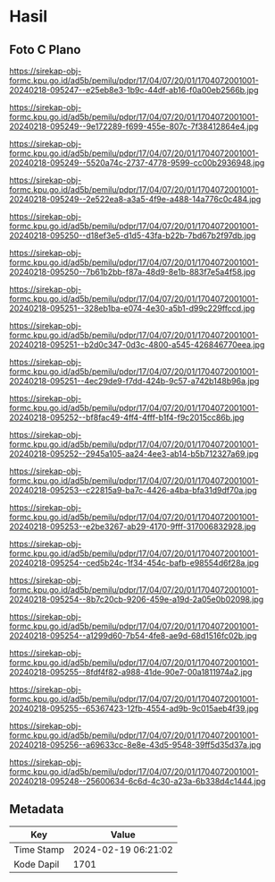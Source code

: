 # Hasil

## Foto C Plano

https://sirekap-obj-formc.kpu.go.id/ad5b/pemilu/pdpr/17/04/07/20/01/1704072001001-20240218-095247--e25eb8e3-1b9c-44df-ab16-f0a00eb2566b.jpg

https://sirekap-obj-formc.kpu.go.id/ad5b/pemilu/pdpr/17/04/07/20/01/1704072001001-20240218-095249--9e172289-f699-455e-807c-7f38412864e4.jpg

https://sirekap-obj-formc.kpu.go.id/ad5b/pemilu/pdpr/17/04/07/20/01/1704072001001-20240218-095249--5520a74c-2737-4778-9599-cc00b2936948.jpg

https://sirekap-obj-formc.kpu.go.id/ad5b/pemilu/pdpr/17/04/07/20/01/1704072001001-20240218-095249--2e522ea8-a3a5-4f9e-a488-14a776c0c484.jpg

https://sirekap-obj-formc.kpu.go.id/ad5b/pemilu/pdpr/17/04/07/20/01/1704072001001-20240218-095250--d18ef3e5-d1d5-43fa-b22b-7bd67b2f97db.jpg

https://sirekap-obj-formc.kpu.go.id/ad5b/pemilu/pdpr/17/04/07/20/01/1704072001001-20240218-095250--7b61b2bb-f87a-48d9-8e1b-883f7e5a4f58.jpg

https://sirekap-obj-formc.kpu.go.id/ad5b/pemilu/pdpr/17/04/07/20/01/1704072001001-20240218-095251--328eb1ba-e074-4e30-a5b1-d99c229ffccd.jpg

https://sirekap-obj-formc.kpu.go.id/ad5b/pemilu/pdpr/17/04/07/20/01/1704072001001-20240218-095251--b2d0c347-0d3c-4800-a545-426846770eea.jpg

https://sirekap-obj-formc.kpu.go.id/ad5b/pemilu/pdpr/17/04/07/20/01/1704072001001-20240218-095251--4ec29de9-f7dd-424b-9c57-a742b148b96a.jpg

https://sirekap-obj-formc.kpu.go.id/ad5b/pemilu/pdpr/17/04/07/20/01/1704072001001-20240218-095252--bf8fac49-4ff4-4fff-b1f4-f9c2015cc86b.jpg

https://sirekap-obj-formc.kpu.go.id/ad5b/pemilu/pdpr/17/04/07/20/01/1704072001001-20240218-095252--2945a105-aa24-4ee3-ab14-b5b712327a69.jpg

https://sirekap-obj-formc.kpu.go.id/ad5b/pemilu/pdpr/17/04/07/20/01/1704072001001-20240218-095253--c22815a9-ba7c-4426-a4ba-bfa31d9df70a.jpg

https://sirekap-obj-formc.kpu.go.id/ad5b/pemilu/pdpr/17/04/07/20/01/1704072001001-20240218-095253--e2be3267-ab29-4170-9fff-317006832928.jpg

https://sirekap-obj-formc.kpu.go.id/ad5b/pemilu/pdpr/17/04/07/20/01/1704072001001-20240218-095254--ced5b24c-1f34-454c-bafb-e98554d6f28a.jpg

https://sirekap-obj-formc.kpu.go.id/ad5b/pemilu/pdpr/17/04/07/20/01/1704072001001-20240218-095254--8b7c20cb-9206-459e-a19d-2a05e0b02098.jpg

https://sirekap-obj-formc.kpu.go.id/ad5b/pemilu/pdpr/17/04/07/20/01/1704072001001-20240218-095254--a1299d60-7b54-4fe8-ae9d-68d1516fc02b.jpg

https://sirekap-obj-formc.kpu.go.id/ad5b/pemilu/pdpr/17/04/07/20/01/1704072001001-20240218-095255--8fdf4f82-a988-41de-90e7-00a1811974a2.jpg

https://sirekap-obj-formc.kpu.go.id/ad5b/pemilu/pdpr/17/04/07/20/01/1704072001001-20240218-095255--65367423-12fb-4554-ad9b-9c015aeb4f39.jpg

https://sirekap-obj-formc.kpu.go.id/ad5b/pemilu/pdpr/17/04/07/20/01/1704072001001-20240218-095256--a69633cc-8e8e-43d5-9548-39ff5d35d37a.jpg

https://sirekap-obj-formc.kpu.go.id/ad5b/pemilu/pdpr/17/04/07/20/01/1704072001001-20240218-095248--25600634-6c6d-4c30-a23a-6b338d4c1444.jpg


## Metadata

| Key        | Value               |
| ---------- | ------------------- |
| Time Stamp | 2024-02-19 06:21:02 |
| Kode Dapil | 1701                |



